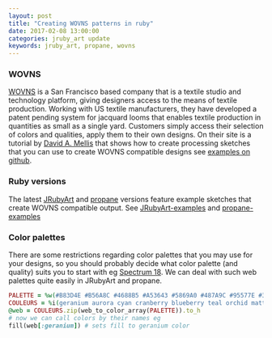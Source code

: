 ```yaml
---
layout: post
title: "Creating WOVNS patterns in ruby"
date: 2017-02-08 13:00:00
categories: jruby_art update
keywords: jruby_art, propane, wovns
---
```

### WOVNS

[WOVNS][wovns] is a San Francisco based company that is a textile studio and technology platform, giving designers access to the means of textile production.  Working with US textile manufacturers, they have developed a patent pending system for jacquard looms that enables textile production in quantities as small as a single yard. Customers simply access their selection of colors and qualities, apply them to their own designs. On their site is a tutorial by [David A. Mellis][mellis] that shows how to create processing sketches that you can use to create WOVNS compatible designs see [examples on github][github].

### Ruby versions

The latest [JRubyArt][jruby_art] and [propane][propane] versions feature example sketches that create WOVNS compatible output. See [JRubyArt-examples][jruby_art_examples] and [propane-examples][examples]

### Color palettes

There are some restrictions regarding color palettes that you may use for your designs, so you should probably decide what color palette (and quality) suits you to start with eg [Spectrum 18][divan]. We can deal with such web palettes quite easily in JRubyArt and propane.


```ruby
PALETTE = %w(#B83D4E #B56A8C #4688B5 #A53643 #5869A0 #487A9C #95577E #302D32 #0C0000 #020100 #070707)
COULEURS = %i(geranium aurora cyan cranberry blueberry teal orchid matte_black dark_crystal textured slick)
@web = COULEURS.zip(web_to_color_array(PALETTE)).to_h
# now we can call colors by their names eg
fill(web[:geranium]) # sets fill to geranium color
```

[divan]:http://www.wovns.com/palettes/divan/spectrum/18/
[propane]:https://github.com/ruby-processing/propane/
[jruby_art]:https://github.com/ruby-processing/JRubyArt/
[examples]:https://github.com/ruby-processing/propane-examples/tree/master/examples/WOVNS/
[jruby_art_examples]:https://github.com/ruby-processing/JRubyArt-examples/tree/master/examples/WOVNS/
[mellis]:http://web.media.mit.edu/~mellis/
[wovns]:http://www.wovns.com/
[github]:https://github.com/damellis/wovns-processing-examples/
